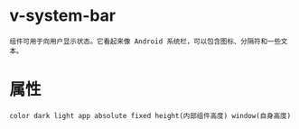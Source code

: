 # v-system-bar

    组件可用于向用户显示状态。它看起来像 Android 系统栏，可以包含图标、分隔符和一些文本。

# 属性

    color dark light app absolute fixed height(内部组件高度) window(自身高度) 